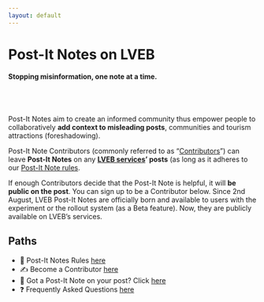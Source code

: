 ```yaml
---
layout: default
---
```


# Post-It Notes on LVEB
**Stopping misinformation, one note at a time.**
######  
Post-It Notes aim to create an informed community thus empower people to collaboratively **add context to misleading posts**, communities and tourism attractions (foreshadowing). 

Post-It Note Contributors (commonly referred to as “[Contributors](/)”) can leave **Post-It Notes** on any **[LVEB services](https://github.com/lavie-est-belle)’ posts** (as long as it adheres to our [Post-It Note rules](https://lavie-est-belle.github.io/postit-notes/rules). 

If enough Contributors decide that the Post-It Note is helpful, it will **be public on the post**. You can sign up to be a Contributor below. 
Since 2nd August, LVEB Post-It Notes are officially born and available to users with the experiment or the rollout system (as a Beta feature). Now, they are publicly available on LVEB’s services.

## Paths
* 📏 Post-It Notes Rules [here](https://lavie-est-belle.github.io/postit-notes/rules)
* ✍️ Become a Contributor [here](https://lavie-est-belle.github.io/postit-notes/contribute)
* 🚨 Got a Post-It Note on your post? Click [here](https://lavie-est-belle.github.io/postit-notes/noted)
* ❓ Frequently Asked Questions [here](https://lavie-est-belle.github.io/postit-notes/faq)
